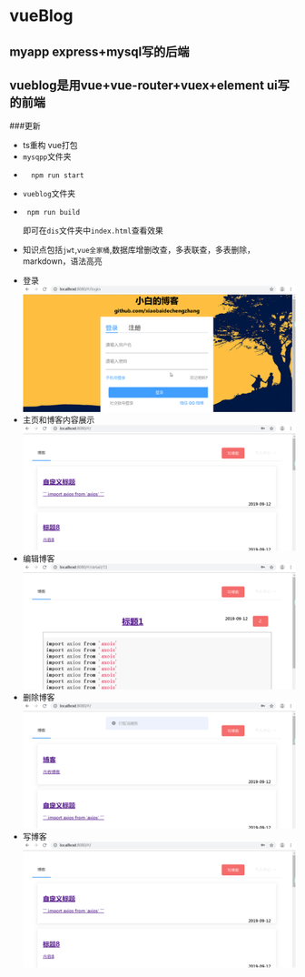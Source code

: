 # vueBlog
## myapp express+mysql写的后端
## vueblog是用vue+vue-router+vuex+element ui写的前端
###更新
- ts重构 vue打包
- `mysqpp`文件夹 
-       npm run start 
- `vueblog`文件夹
 -      npm run build 
    即可在`dis`文件夹中`index.html`查看效果
* 知识点包括`jwt`,`vue全家桶`,数据库增删改查，多表联查，多表删除，markdown，语法高亮
- 登录
![login](https://github.com/xiaobaidechengzhang/vueBlog/blob/master/vueblog/src/assets/login.gif)
- 主页和博客内容展示
![detail](https://github.com/xiaobaidechengzhang/vueBlog/blob/master/vueblog/src/assets/detail.gif)
- 编辑博客
![edit](https://github.com/xiaobaidechengzhang/vueBlog/blob/master/vueblog/src/assets/edit.gif)
- 删除博客
![delete](https://github.com/xiaobaidechengzhang/vueBlog/blob/master/vueblog/src/assets/delete.gif)
- 写博客
![wArticle](https://github.com/xiaobaidechengzhang/vueBlog/blob/master/vueblog/src/assets/writeBlog.gif)

